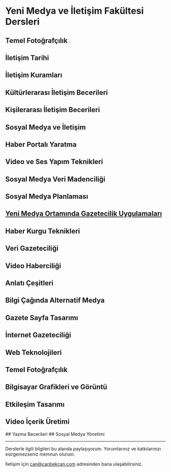# Yeni Medya ve İletişim Fakültesi Dersleri

## Temel Fotoğrafçılık
## İletişim Tarihi
## İletişim Kuramları
## Kültürlerarası İletişim Becerileri
## Kişilerarası İletişim Becerileri
## Sosyal Medya ve İletişim
## Haber Portalı Yaratma
## Video ve Ses Yapım Teknikleri
## Sosyal Medya Veri Madenciliği
## Sosyal Medya Planlaması
## [Yeni Medya Ortamında Gazetecilik Uygulamaları](Yeni%20Medya%20ve%20%C4%B0leti%C5%9Fim/Yeni%20Medya%20Ortam%C4%B1nda%20Gazetecilik%20Uygulamalar%C4%B1.md)
## Haber Kurgu Teknikleri
## Veri Gazeteciliği
## Video Haberciliği
## Anlatı Çeşitleri
## Bilgi Çağında Alternatif Medya
## Gazete Sayfa Tasarımı
## İnternet Gazeteciliği

## Web Teknolojileri
## Temel Fotoğrafçılık
## Bilgisayar Grafikleri ve Görüntü
## Etkileşim Tasarımı
## Video İçerik Üretimi

## Yazma Becerileri
## Sosyal Medya Yönetimi

----
Derslerle ilgili bilgileri bu alanda paylaşıyorum. Yorumlarınız ve katkılarınızı esirgemezseniz memnun olurum.

İletişim için [can@canbekcan.com](mailto:can@canbekcan.com) adresinden bana ulaşabilirsiniz.